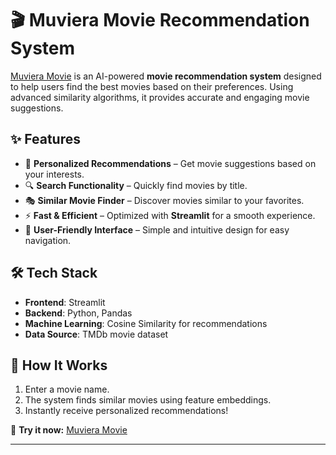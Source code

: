 # 🎬 Muviera Movie Recommendation System  

[Muviera Movie](https://muviera-movie.streamlit.app/) is an AI-powered **movie recommendation system** designed to help users find the best movies based on their preferences. Using advanced similarity algorithms, it provides accurate and engaging movie suggestions.  

## ✨ Features  

- 🍿 **Personalized Recommendations** – Get movie suggestions based on your interests.  
- 🔍 **Search Functionality** – Quickly find movies by title.  
- 🎭 **Similar Movie Finder** – Discover movies similar to your favorites.  
- ⚡ **Fast & Efficient** – Optimized with **Streamlit** for a smooth experience.  
- 🎨 **User-Friendly Interface** – Simple and intuitive design for easy navigation.  

## 🛠️ Tech Stack  

- **Frontend**: Streamlit  
- **Backend**: Python, Pandas  
- **Machine Learning**: Cosine Similarity for recommendations  
- **Data Source**: TMDb movie dataset  

## 🚀 How It Works  

1. Enter a movie name.  
2. The system finds similar movies using feature embeddings.  
3. Instantly receive personalized recommendations!  

🎥 **Try it now:** [Muviera Movie](https://muviera-movie.streamlit.app/)  

---
